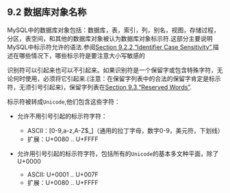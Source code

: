 ## 9.2 数据库对象名称

MySQL中的数据库对象包括：数据库，表，索引，列，别名，视图，存储过程，分区，表空间，和其他的数据库对象被认为数据库对象标示符.这部分主要说明MySQL中标示符允许的语法.参阅[Section 9.2.2,“Identifier Case Sensitivity”](),描述在哪些情况下，哪些标示符是要注意大小写敏感的

识别符可以引起来也可以不引起来。如果识别符是一个保留字或包含特殊字符，无论何时使用，必须将它引起来.(注意：在保留字列表中的合法的保留字肯定是标示符，无须引号引起来)，保留字列表在[Section 9.3,“Reserved Words”]().

标示符被转成`Unicode`,他们包含这些字符：

* 允许不用引号引起的标示符字符：

  * ASCII：[0-9,a-z,A-Z$_]（通用的拉丁字母，数字0-9，美元符，下划线）
  * 扩展：U+0080 .. U+FFFF

* 允许用引号引起的标示符字符，包括所有的`Unicode`的基本多文种平面，除了U+0000
  * ASCII: U+0001 .. U+007F
  * 扩展：U+0080 .. U+FFFF
